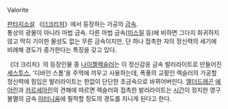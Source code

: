Valorite  

[판타지소설](%ED%8C%90%ED%83%80%EC%A7%80%EC%86%8C%EC%84%A4.md) 《[더크리처](%EB%8D%94%20%ED%81%AC%EB%A6%AC%EC%B2%98.md)》에서 등장하는 가공의
[금속](%EA%B8%88%EC%86%8D.md).  
통상의 광물이 아니라 마법 금속. 다른 마법 금속([미스릴](%EB%AF%B8%EC%8A%A4%EB%A6%B4.md) 등)에 비하면
그다지 희귀하지 않고 딱히 기이한 물성도 없는 무른 금속이지만, 단 하나 접촉한 자의 정신력의 세기에 비례해 경도가 증가한다는 특징을 갖고
있다.

《더 크리처》의 등장인물 중 [나이젤렉슬러](%EB%82%98%EC%9D%B4%EC%A0%A4%20%EB%A0%89%EC%8A%AC%EB%9F%AC.md)는 이 정신감응
금속 발러라이트로 만들어진 [세스투스](%EC%84%B8%EC%8A%A4%ED%88%AC%EC%8A%A4.md), '디바인 스톰'을
주먹에 끼우고 사용하는데, 폭풍의 교황인 렉슬러의 가공할 정신력에 힘입은 발러라이트는 한없이 단단한 초금속으로 바뀌어버린다. [엘더드래곤](%EC%97%98%EB%8D%94%20%EB%93%9C%EB%9E%98%EA%B3%A4.md)
[에어린](%EC%97%90%EC%96%B4%EB%A6%B0.md)과 [카르세아린](%EC%B9%B4%EB%A5%B4%EC%84%B8%EC%95%84%EB%A6%B0%28%EB%93%B1%EC%9E%A5%EC%9D%B8%EB%AC%BC%29.md)의 견해에 따르면
렉슬러와 접촉한 발러라이트는 [시간](%EC%8B%9C%EA%B0%84.md)이 정지한 영구불멸의 금속
[이터니움](%EC%9D%B4%ED%84%B0%EB%8B%88%EC%9B%80.md)에 필적할 정도의 경도를 지니게 된다고 한다.

